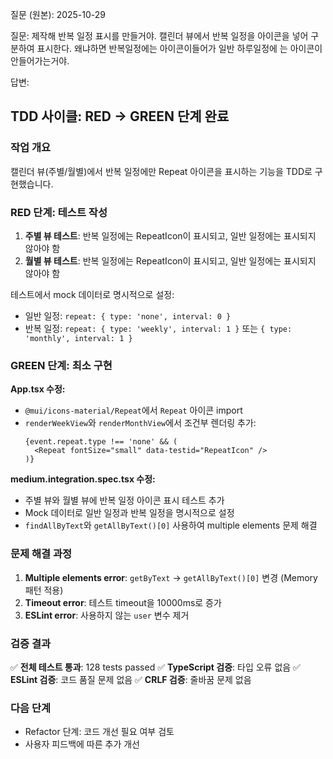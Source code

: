 질문 (원본):
2025-10-29

질문: 제작해 반복 일정 표시를 만들거야. 캘린더 뷰에서 반복 일정을 아이콘을 넣어 구분하여 표시한다. 왜냐하면 반복일정에는 아이콘이들어가 일반 하루일정에 는 아이콘이 안들어가는거야.

답변:

## TDD 사이클: RED → GREEN 단계 완료

### 작업 개요
캘린더 뷰(주별/월별)에서 반복 일정에만 Repeat 아이콘을 표시하는 기능을 TDD로 구현했습니다.

### RED 단계: 테스트 작성
1. **주별 뷰 테스트**: 반복 일정에는 RepeatIcon이 표시되고, 일반 일정에는 표시되지 않아야 함
2. **월별 뷰 테스트**: 반복 일정에는 RepeatIcon이 표시되고, 일반 일정에는 표시되지 않아야 함

테스트에서 mock 데이터로 명시적으로 설정:
- 일반 일정: `repeat: { type: 'none', interval: 0 }`
- 반복 일정: `repeat: { type: 'weekly', interval: 1 }` 또는 `{ type: 'monthly', interval: 1 }`

### GREEN 단계: 최소 구현
**App.tsx 수정:**
- `@mui/icons-material/Repeat`에서 `Repeat` 아이콘 import
- `renderWeekView`와 `renderMonthView`에서 조건부 렌더링 추가:
  ```tsx
  {event.repeat.type !== 'none' && (
    <Repeat fontSize="small" data-testid="RepeatIcon" />
  )}
  ```

**medium.integration.spec.tsx 수정:**
- 주별 뷰와 월별 뷰에 반복 일정 아이콘 표시 테스트 추가
- Mock 데이터로 일반 일정과 반복 일정을 명시적으로 설정
- `findAllByText`와 `getAllByText()[0]` 사용하여 multiple elements 문제 해결

### 문제 해결 과정
1. **Multiple elements error**: `getByText` → `getAllByText()[0]` 변경 (Memory 패턴 적용)
2. **Timeout error**: 테스트 timeout을 10000ms로 증가
3. **ESLint error**: 사용하지 않는 `user` 변수 제거

### 검증 결과
✅ **전체 테스트 통과**: 128 tests passed
✅ **TypeScript 검증**: 타입 오류 없음
✅ **ESLint 검증**: 코드 품질 문제 없음
✅ **CRLF 검증**: 줄바꿈 문제 없음

### 다음 단계
- Refactor 단계: 코드 개선 필요 여부 검토
- 사용자 피드백에 따른 추가 개선


